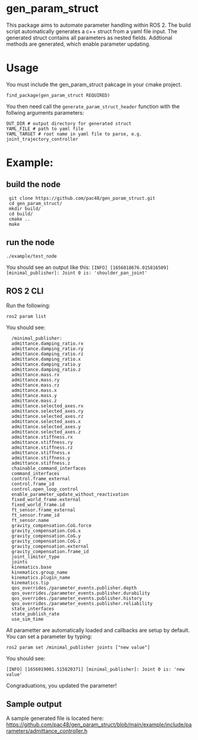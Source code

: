 # gen_param_struct
This package aims to automate parameter handling within ROS 2. The build script automatically generates a c++ struct from a yaml file input. The generated struct contains all parameters as nested fields. Addtional methods are generated, which enable parameter updating.   

# Usage
You must include the gen_param_struct pakcage in your cmake project.

`find_package(gen_param_struct REQUIRED)`

You then need call the `generate_param_struct_header` function with the follwing arguments parameters:
```
OUT_DIR # output directory for generated struct
YAML_FILE # path to yaml file
YAML_TARGET # root name in yaml file to parse, e.g. joint_trajectory_controller  
```

# Example:
## build the node
```
 git clone https://github.com/pac48/gen_param_struct.git
 cd gen_param_struct/
 mkdir build/
 cd build/
 cmake ..
 make
```

## run the node
`./example/test_node`

You should see an output like this:
`[INFO] [1656018676.015816509] [minimal_publisher]: Joint 0 is: 'shoulder_pan_joint'`

## ROS 2 CLI
Run the following:

`ros2 param list`

You should see:


```
  /minimal_publisher:
  admittance.damping_ratio.rx
  admittance.damping_ratio.ry
  admittance.damping_ratio.rz
  admittance.damping_ratio.x
  admittance.damping_ratio.y
  admittance.damping_ratio.z
  admittance.mass.rx
  admittance.mass.ry
  admittance.mass.rz
  admittance.mass.x
  admittance.mass.y
  admittance.mass.z
  admittance.selected_axes.rx
  admittance.selected_axes.ry
  admittance.selected_axes.rz
  admittance.selected_axes.x
  admittance.selected_axes.y
  admittance.selected_axes.z
  admittance.stiffness.rx
  admittance.stiffness.ry
  admittance.stiffness.rz
  admittance.stiffness.x
  admittance.stiffness.y
  admittance.stiffness.z
  chainable_command_interfaces
  command_interfaces
  control.frame_external
  control.frame_id
  control.open_loop_control
  enable_parameter_update_without_reactivation
  fixed_world_frame.external
  fixed_world_frame.id
  ft_sensor.frame_external
  ft_sensor.frame_id
  ft_sensor.name
  gravity_compensation.CoG.force
  gravity_compensation.CoG.x
  gravity_compensation.CoG.y
  gravity_compensation.CoG.z
  gravity_compensation.external
  gravity_compensation.frame_id
  joint_limiter_type
  joints
  kinematics.base
  kinematics.group_name
  kinematics.plugin_name
  kinematics.tip
  qos_overrides./parameter_events.publisher.depth
  qos_overrides./parameter_events.publisher.durability
  qos_overrides./parameter_events.publisher.history
  qos_overrides./parameter_events.publisher.reliability
  state_interfaces
  state_publish_rate
  use_sim_time
  ```
  
  All parametter are automatically loaded and callbacks are setup by default. You can set a parameter by typing:
  
  `ros2 param set /minimal_publisher joints ["new value"]`
  
  You should see:
  
  `[INFO] [1656019001.515820371] [minimal_publisher]: Joint 0 is: 'new value'`
  
  Congraduations, you updated the parameter!
  
## Sample output
A sample generated file is located here: https://github.com/pac48/gen_param_struct/blob/main/example/include/parameters/admittance_controller.h

